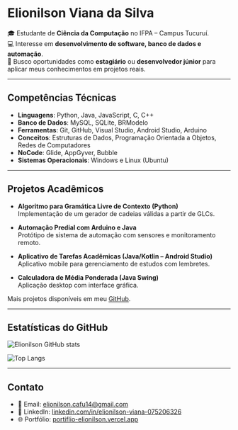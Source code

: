# Elionilson Viana da Silva

🎓 Estudante de **Ciência da Computação** no IFPA – Campus Tucuruí.  
💻 Interesse em **desenvolvimento de software, banco de dados e automação**.  
🎯 Busco oportunidades como **estagiário** ou **desenvolvedor júnior** para aplicar meus conhecimentos em projetos reais.

---

## Competências Técnicas

- **Linguagens**: Python, Java, JavaScript, C, C++  
- **Banco de Dados**: MySQL, SQLite, BRModelo  
- **Ferramentas**: Git, GitHub, Visual Studio, Android Studio, Arduino  
- **Conceitos**: Estruturas de Dados, Programação Orientada a Objetos, Redes de Computadores  
- **NoCode**: Glide, AppGyver, Bubble  
- **Sistemas Operacionais**: Windows e Linux (Ubuntu)

---

## Projetos Acadêmicos

- **Algoritmo para Gramática Livre de Contexto (Python)**  
  Implementação de um gerador de cadeias válidas a partir de GLCs.  

- **Automação Predial com Arduino e Java**  
  Protótipo de sistema de automação com sensores e monitoramento remoto.  

- **Aplicativo de Tarefas Acadêmicas (Java/Kotlin – Android Studio)**  
  Aplicativo mobile para gerenciamento de estudos com lembretes.  

- **Calculadora de Média Ponderada (Java Swing)**  
  Aplicação desktop com interface gráfica.  

Mais projetos disponíveis em meu [GitHub](https://github.com/kafu14).

---

## Estatísticas do GitHub

![Elionilson GitHub stats](https://github-readme-stats.vercel.app/api?username=kafu14&show_icons=true&theme=default)  

![Top Langs](https://github-readme-stats.vercel.app/api/top-langs/?username=kafu14&layout=compact&theme=default)

---

## Contato

- 📩 Email: [elionilson.cafu14@gmail.com](mailto:elionilson.cafu14@gmail.com)  
- 💼 LinkedIn: [linkedin.com/in/elionilson-viana-075206326](https://www.linkedin.com/in/elionilson-viana-075206326)  
- 🌐 Portfólio: [portiflio-elionilson.vercel.app](https://portiflio-elionilson.vercel.app)
